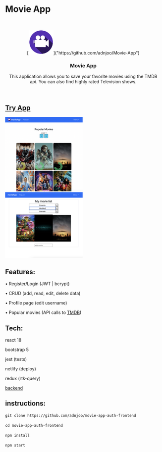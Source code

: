 # Movie App

<!-- PROJECT LOGO -->
<br />
<p align="center">
    [<img src="src/assets/logo.png" alt="Logo" width="80" height="80">]("https://github.com/adnjoo/Movie-App")

  <h3 align="center">Movie App</h3>

  <p align="center">
    This application allows you to save your favorite movies using the TMDB api. You can also find highly rated Television shows.
    <br />
    <br />
    <br />
    <h2><a href="https://andrew-movie-app.netlify.app/">Try App</a></h2>
  </p>
</p>

<a href='https://andrew-movie-app.netlify.app/'>
<img src='./scrn9.png' width='250'><br>
<img src='./scrn8.png' width='250'>
</a>

<br>

## Features:

• Register/Login (JWT | bcrypt)

• CRUD (add, read, edit, delete data)

• Profile page (edit username)

• Popular movies (API calls to [TMDB](https://developers.themoviedb.org/3))


## Tech: 

react 18

bootstrap 5

jest (tests)

netlify (deploy)

redux (rtk-query)

[backend](https://github.com/adnjoo/movie-app-auth-backend)

## instructions:

```
git clone https://github.com/adnjoo/movie-app-auth-frontend

cd movie-app-auth-frontend

npm install

npm start
```
